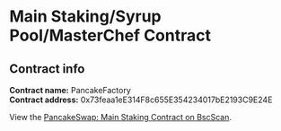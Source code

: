 # Main Staking/Syrup Pool/MasterChef Contract

## Contract info

**Contract name:** PancakeFactory  
**Contract address:** 0x73feaa1eE314F8c655E354234017bE2193C9E24E

View the [PancakeSwap: Main Staking Contract on BscScan](https://bscscan.com/address/0x73feaa1ee314f8c655e354234017be2193c9e24e).

